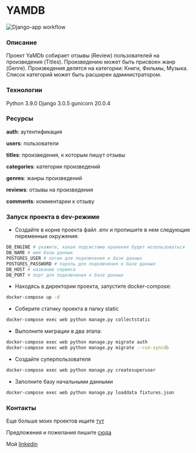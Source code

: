 # YAMDB

![Django-app workflow](https://github.com/AnnaBaziruwiha/yamdb_final/actions/workflows/yamdb_workflow.yaml/badge.svg)

### Описание
Проект YaMDb собирает отзывы (Review) пользователей на произведения (Titles). Произведению может быть присвоен жанр (Genre).
Произведения делятся на категории: Книги, Фильмы, Музыка. Список категорий может быть расширен администратором.

### Технологии
Python 3.9.0
Django 3.0.5
gunicorn 20.0.4

### Ресурсы
**auth**: аутентификация

**users**: пользователи

**titles**: произведения, к которым пишут отзывы

**categories**: категории произведений

**genres**: жанры произведений

**reviews**: отзывы на произведения

**comments**: комментарии к отзыву

### Запуск проекта в dev-режиме
- Создайте в корне проекта файл .env и пропишите в нем следующие переменные окружения:
```sh
DB_ENGINE # укажите, какая подсистема хранения будет использоваться
DB_NAME # имя базы данных
POSTGRES_USER # логин для подключения к базе данных
POSTGRES_PASSWORD # пароль для подключения к базе данных
DB_HOST # название сервиса
DB_PORT # порт для подключения к базе данных
```
- Находясь в директории проекта, запустите docker-compose:
```sh
docker-compose up -d
```
- Соберите статику проекта в папку static
```sh
docker-compose exec web python manage.py collectstatic
```
- Выполните миграции в два этапа:
```sh
docker-compose exec web python manage.py migrate auth
docker-compose exec web python manage.py migrate --run-syncdb
```
- Создайте суперпользователя
```sh
docker-compose exec web python manage.py createsuperuser
```
- Заполните базу начальными данными
```sh
docker-compose exec web python manage.py loaddata fixtures.json
```

### Контакты
Еще больше моих проектов ищите [тут](https://github.com/AnnaBaziruwiha)

Предложения и пожелания пишите [сюда](abaziruwiha@gmail.com)

Мой [linkedin](https://www.linkedin.com/in/annabaziruwiha/)
